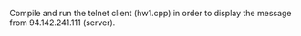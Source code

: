 Compile and run the telnet client (hw1.cpp) in order to display the message from 94.142.241.111 (server).
